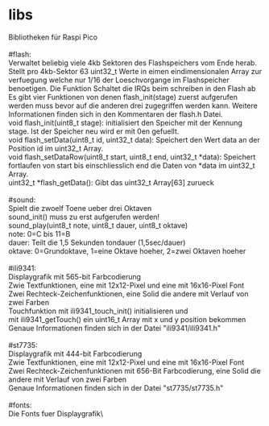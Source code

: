 # libs
Bibliotheken für Raspi Pico\
\
#flash:\
Verwaltet beliebig viele 4kb Sektoren des Flashspeichers vom Ende herab.\
Stellt pro 4kb-Sektor 63 uint32_t Werte in eimen eindimensionalen Array zur verfuegung welche nur 1/16 der Loeschvorgange im Flashspeicher benoetigen. Die Funktion Schaltet die IRQs beim schreiben in den Flash ab\
Es gibt vier Funktionen von denen flash_init(stage) zuerst aufgerufen werden muss bevor
auf die anderen drei zugegriffen werden kann. Weitere Informationen finden sich in den Kommentaren der flash.h Datei.\
void flash_init(uint8_t stage): initialisiert den Speicher mit der Kennung stage. Ist der Speicher neu wird er mit 0en gefuellt.\
void flash_setData(uint8_t id, uint32_t data): Speichert den Wert data an der Position id im uint32_t Array.\
void flash_setDataRow(uint8_t start, uint8_t end, uint32_t *data): Speichert fortlaufen von start bis einschliesslich end die Daten von *data im uint32_t Array.\
uint32_t *flash_getData(): Gibt das uint32_t Array[63] zurueck\
\
#sound:\
Spielt die zwoelf Toene ueber drei Oktaven\
sound_init() muss zu erst aufgerufen werden!\
sound_play(uint8_t note, uint8_t dauer, uint8_t oktave)\
note: 0=C bis 11=B\
dauer: Teilt die 1,5 Sekunden tondauer (1,5sec/dauer)\
oktave: 0=Grundoktave, 1=eine Oktave hoeher, 2=zwei Oktaven hoeher\
\
#ili9341:\
Displaygrafik mit 565-bit Farbcodierung\
Zwie Textfunktionen, eine mit 12x12-Pixel und eine mit 16x16-Pixel Font\
Zwei Rechteck-Zeichenfunktionen, eine Solid die andere mit Verlauf von zwei Farben\
Touchfunktion mit ili9341_touch_init() initialisieren und\
mit ili9341_getTouch() ein uint16_t Array mit x und y position bekommen\
Genaue Informationen finden sich in der Datei "ili9341/ili9341.h"\
\
#st7735:\
Displaygrafik mit 444-bit Farbcodierung\
Zwie Textfunktionen, eine mit 12x12-Pixel und eine mit 16x16-Pixel Font\
Zwei Rechteck-Zeichenfunktionen mit 656-Bit Farbcodierung, eine Solid die andere mit
Verlauf von zwei Farben\
Genaue Informationen finden sich in der Datei "st7735/st7735.h"\
\
#fonts:\
Die Fonts fuer Displaygrafik\
